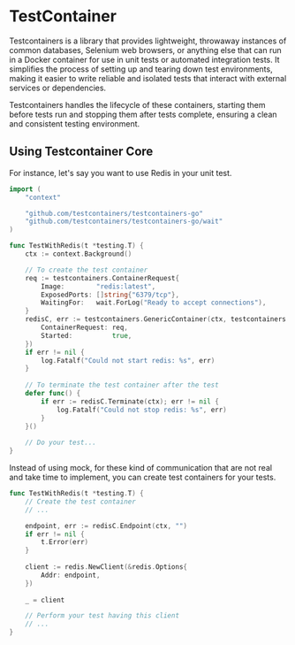 # TestContainer

Testcontainers is a library that provides lightweight, throwaway instances of common databases, Selenium web browsers, or anything else that can run in a Docker container for use in unit tests or automated integration tests. It simplifies the process of setting up and tearing down test environments, making it easier to write reliable and isolated tests that interact with external services or dependencies. 

Testcontainers handles the lifecycle of these containers, starting them before tests run and stopping them after tests complete, ensuring a clean and consistent testing environment.

## Using Testcontainer Core

For instance, let's say you want to use Redis in your unit test.

```go
import (
    "context"

    "github.com/testcontainers/testcontainers-go"
    "github.com/testcontainers/testcontainers-go/wait"
)

func TestWithRedis(t *testing.T) {
    ctx := context.Background()

	// To create the test container
    req := testcontainers.ContainerRequest{
        Image:        "redis:latest",
        ExposedPorts: []string{"6379/tcp"},
        WaitingFor:   wait.ForLog("Ready to accept connections"),
    }
    redisC, err := testcontainers.GenericContainer(ctx, testcontainers.GenericContainerRequest{
        ContainerRequest: req,
        Started:          true,
    })
    if err != nil {
        log.Fatalf("Could not start redis: %s", err)
    }
    
    // To terminate the test container after the test
    defer func() {
        if err := redisC.Terminate(ctx); err != nil {
            log.Fatalf("Could not stop redis: %s", err)
        }
    }()
    
    // Do your test...
}
```

Instead of using mock, for these kind of communication that are not real and take time to implement, you can create test containers for your tests.

```go
func TestWithRedis(t *testing.T) {
	// Create the test container
	// ...

	endpoint, err := redisC.Endpoint(ctx, "")
	if err != nil {
	    t.Error(err)
	}
	
	client := redis.NewClient(&redis.Options{
	    Addr: endpoint,
	})
	
	_ = client

	// Perform your test having this client
	// ...
}
```
